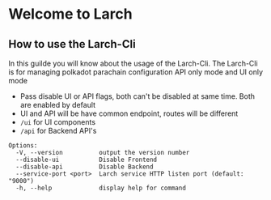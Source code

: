 # Welcome to Larch
## How to use the Larch-Cli
In this guilde you will know about the usage of the Larch-Cli. The Larch-Cli is for managing polkadot parachain configuration
API only mode and UI only mode
- Pass disable UI or API flags, both can't be disabled at same time. Both are enabled by default
- UI and API will be have common endpoint, routes will be different
- `/ui` for UI components
- `/api` for Backend API's 

```
Options:
  -V, --version          output the version number
  --disable-ui           Disable Frontend
  --disable-api          Disable Backend
  --service-port <port>  Larch service HTTP listen port (default: "9000")
  -h, --help             display help for command

```